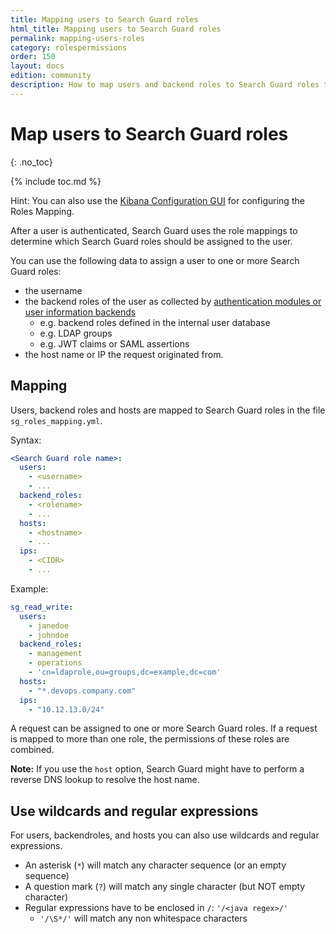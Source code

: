 ```yaml
---
title: Mapping users to Search Guard roles
html_title: Mapping users to Search Guard roles
permalink: mapping-users-roles
category: rolespermissions
order: 150
layout: docs
edition: community
description: How to map users and backend roles to Search Guard roles to implement flexible access control to an Elasticsearch cluster.
---
```

<!---
Copyright 2020 floragunn GmbH
-->
# Map users to Search Guard roles
{: .no_toc}

{% include toc.md %}

Hint: You can also use the [Kibana Configuration GUI](../_docs_configuration_changes/configuration_config_gui.md) for configuring the Roles Mapping.

After a user is authenticated, Search Guard uses the role mappings to determine which Search Guard roles should be assigned to the user.

You can use the following data to assign a user to one or more Search Guard roles:

* the username
* the backend roles of the user as collected by [authentication modules or user information backends](../docs_auth_auth/auth_auth_rest_config_overview.md)
  * e.g. backend roles defined in the internal user database
  * e.g. LDAP groups
  * e.g. JWT claims or SAML assertions
* the host name or IP the request originated from.

## Mapping

Users, backend roles and hosts are mapped to Search Guard roles in the file `sg_roles_mapping.yml`.

Syntax:

```yaml
<Search Guard role name>:
  users:
    - <username>
    - ...
  backend_roles:
    - <rolename>
    - ...
  hosts:
    - <hostname>
    - ...
  ips:
    - <CIDR>
    - ...  
```

Example:

```yaml
sg_read_write:
  users:
    - janedoe
    - johndoe
  backend_roles:
    - management
    - operations
    - 'cn=ldaprole,ou=groups,dc=example,dc=com'
  hosts:
    - "*.devops.company.com"
  ips:
    - "10.12.13.0/24"
```

A request can be assigned to one or more Search Guard roles. If a request is mapped to more than one role, the permissions of these roles are combined.

**Note:** If you use the `host` option, Search Guard might have to perform a reverse DNS lookup to resolve the host name.

## Use wildcards and regular expressions

For users, backendroles, and hosts you can also use wildcards and regular expressions.

* An asterisk (`*`) will match any character sequence (or an empty sequence)
* A question mark (`?`) will match any single character (but NOT empty character)
* Regular expressions have to be enclosed in `/`: `'/<java regex>/'`
  * `'/\S*/'` will match any non whitespace characters
